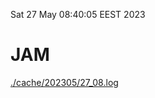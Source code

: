 Sat 27 May 08:40:05 EEST 2023
# JAM
<a href='./cache/202305/27_08.log'>./cache/202305/27_08.log</a>
